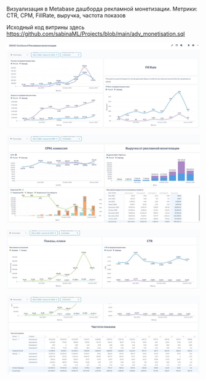 Визуализация в Metabase дашборда рекламной монетизации.
Метрики: CTR, CPM, FillRate, выручка, частота показов

Исходный код витрины здесь https://github.com/sabinaML/Projects/blob/main/adv_monetisation.sql

![Выручка](https://github.com/sabinaML/Pictures/blob/main/1.jpeg)

![Выручка](https://github.com/sabinaML/Pictures/blob/main/2.jpeg)

![Выручка](https://github.com/sabinaML/Pictures/blob/main/3.jpeg)

![Выручка](https://github.com/sabinaML/Pictures/blob/main/4.jpeg)
